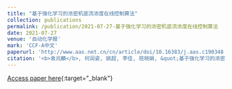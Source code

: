 ```yaml
---
title: "基于强化学习的浓密机底流浓度在线控制算法"
collection: publications
permalink: /publication/2021-07-27-基于强化学习的浓密机底流浓度在线控制算法
date: 2021-07-27
venue: '自动化学报'
mark: 'CCF-A中文'
paperurl: 'http://www.aas.net.cn/cn/article/doi/10.16383/j.aas.c190348'
citation: '<b>袁兆麟</b>, 何润姿, 姚超, 李佳, 班晓娟, &quot;基于强化学习的浓密机底流浓度在线控制算法.&quot; 自动化学报, 2021.'
---
```

[Access paper here](http://www.aas.net.cn/cn/article/doi/10.16383/j.aas.c190348){:target="_blank"}
